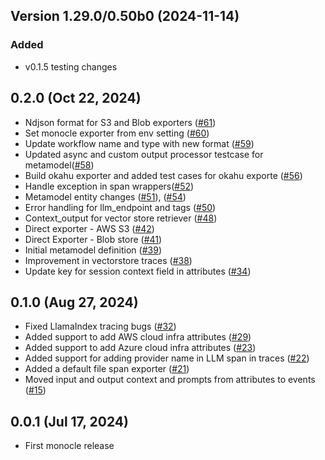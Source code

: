 
## Version 1.29.0/0.50b0 (2024-11-14)


### Added

- v0.1.5 testing changes

## 0.2.0 (Oct 22, 2024)

- Ndjson format for S3 and Blob exporters ([#61](https://github.com/monocle2ai/monocle/pull/61))
- Set monocle exporter from env setting ([#60](https://github.com/monocle2ai/monocle/pull/60))
- Update workflow name and type with new format ([#59](https://github.com/monocle2ai/monocle/pull/59))
- Updated async and custom output processor testcase for metamodel([#58](https://github.com/monocle2ai/monocle/pull/58))
- Build okahu exporter and added test cases for okahu exporte ([#56](https://github.com/monocle2ai/monocle/pull/56))
- Handle exception in span wrappers([#52](https://github.com/monocle2ai/monocle/pull/52))
- Metamodel entity changes ([#51](https://github.com/monocle2ai/monocle/pull/51)), ([#54](https://github.com/monocle2ai/monocle/pull/54))
- Error handling for llm_endpoint and tags ([#50](https://github.com/monocle2ai/monocle/pull/50))
- Context_output for vector store retriever ([#48](https://github.com/monocle2ai/monocle/pull/48))
- Direct exporter - AWS S3 ([#42](https://github.com/monocle2ai/monocle/pull/42))
- Direct Exporter - Blob store ([#41](https://github.com/monocle2ai/monocle/pull/41))
- Initial metamodel definition ([#39](https://github.com/monocle2ai/monocle/pull/39))
- Improvement in vectorstore traces ([#38](https://github.com/monocle2ai/monocle/pull/38))
- Update key for session context field in attributes ([#34](https://github.com/monocle2ai/monocle/pull/34))


## 0.1.0 (Aug 27, 2024)

- Fixed LlamaIndex tracing bugs ([#32](https://github.com/monocle2ai/monocle/pull/32))
- Added support to add AWS cloud infra attributes ([#29](https://github.com/monocle2ai/monocle/pull/29))
- Added support to add Azure cloud infra attributes ([#23](https://github.com/monocle2ai/monocle/pull/23))
- Added support for adding provider name in LLM span in traces ([#22](https://github.com/monocle2ai/monocle/pull/22))
- Added a default file span exporter ([#21](https://github.com/monocle2ai/monocle/pull/21))
- Moved input and output context and prompts from attributes to events ([#15](https://github.com/monocle2ai/monocle/pull/15))






## 0.0.1 (Jul 17, 2024)

- First monocle release
